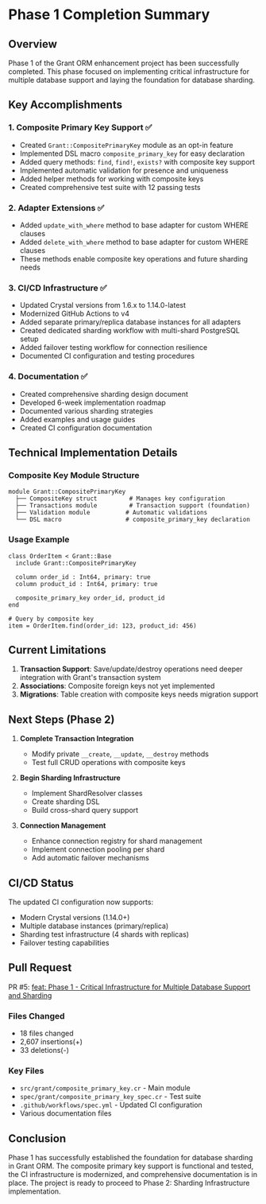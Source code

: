 # Phase 1 Completion Summary

## Overview

Phase 1 of the Grant ORM enhancement project has been successfully completed. This phase focused on implementing critical infrastructure for multiple database support and laying the foundation for database sharding.

## Key Accomplishments

### 1. Composite Primary Key Support ✅
- Created `Grant::CompositePrimaryKey` module as an opt-in feature
- Implemented DSL macro `composite_primary_key` for easy declaration
- Added query methods: `find`, `find!`, `exists?` with composite key support
- Implemented automatic validation for presence and uniqueness
- Added helper methods for working with composite keys
- Created comprehensive test suite with 12 passing tests

### 2. Adapter Extensions ✅
- Added `update_with_where` method to base adapter for custom WHERE clauses
- Added `delete_with_where` method to base adapter for custom WHERE clauses
- These methods enable composite key operations and future sharding needs

### 3. CI/CD Infrastructure ✅
- Updated Crystal versions from 1.6.x to 1.14.0-latest
- Modernized GitHub Actions to v4
- Added separate primary/replica database instances for all adapters
- Created dedicated sharding workflow with multi-shard PostgreSQL setup
- Added failover testing workflow for connection resilience
- Documented CI configuration and testing procedures

### 4. Documentation ✅
- Created comprehensive sharding design document
- Developed 6-week implementation roadmap
- Documented various sharding strategies
- Added examples and usage guides
- Created CI configuration documentation

## Technical Implementation Details

### Composite Key Module Structure
```crystal
module Grant::CompositePrimaryKey
  ├── CompositeKey struct         # Manages key configuration
  ├── Transactions module         # Transaction support (foundation)
  ├── Validation module          # Automatic validations
  └── DSL macro                  # composite_primary_key declaration
```

### Usage Example
```crystal
class OrderItem < Grant::Base
  include Grant::CompositePrimaryKey
  
  column order_id : Int64, primary: true
  column product_id : Int64, primary: true
  
  composite_primary_key order_id, product_id
end

# Query by composite key
item = OrderItem.find(order_id: 123, product_id: 456)
```

## Current Limitations

1. **Transaction Support**: Save/update/destroy operations need deeper integration with Grant's transaction system
2. **Associations**: Composite foreign keys not yet implemented
3. **Migrations**: Table creation with composite keys needs migration support

## Next Steps (Phase 2)

1. **Complete Transaction Integration**
   - Modify private `__create`, `__update`, `__destroy` methods
   - Test full CRUD operations with composite keys

2. **Begin Sharding Infrastructure**
   - Implement ShardResolver classes
   - Create sharding DSL
   - Build cross-shard query support

3. **Connection Management**
   - Enhance connection registry for shard management
   - Implement connection pooling per shard
   - Add automatic failover mechanisms

## CI/CD Status

The updated CI configuration now supports:
- Modern Crystal versions (1.14.0+)
- Multiple database instances (primary/replica)
- Sharding test infrastructure (4 shards with replicas)
- Failover testing capabilities

## Pull Request

PR #5: [feat: Phase 1 - Critical Infrastructure for Multiple Database Support and Sharding](https://github.com/crimson-knight/grant/pull/5)

### Files Changed
- 18 files changed
- 2,607 insertions(+)
- 33 deletions(-)

### Key Files
- `src/grant/composite_primary_key.cr` - Main module
- `spec/grant/composite_primary_key_spec.cr` - Test suite
- `.github/workflows/spec.yml` - Updated CI configuration
- Various documentation files

## Conclusion

Phase 1 has successfully established the foundation for database sharding in Grant ORM. The composite primary key support is functional and tested, the CI infrastructure is modernized, and comprehensive documentation is in place. The project is ready to proceed to Phase 2: Sharding Infrastructure implementation.